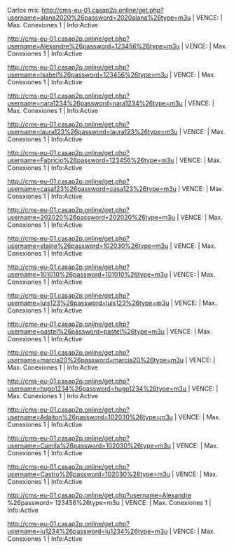 Carlos mix:
http://cms-eu-01.casap2p.online/get.php?username=alana2020%26password=2020alana%26type=m3u | VENCE: <Vence> | Max. Conexiones 1 | Info:Active 

http://cms-eu-01.casap2p.online/get.php?username=Alexandre%26password=123456%26type=m3u | VENCE: <Vence> | Max. Conexiones 1 | Info:Active 

http://cms-eu-01.casap2p.online/get.php?username=Isabel%26password=123456%26type=m3u | VENCE: <Vence> | Max. Conexiones 1 | Info:Active 

http://cms-eu-01.casap2p.online/get.php?username=nara1234%26password=nara1234%26type=m3u | VENCE: <Vence> | Max. Conexiones 1 | Info:Active 

http://cms-eu-01.casap2p.online/get.php?username=laura123%26password=laura123%26type=m3u | VENCE: <Vence> | Max. Conexiones 1 | Info:Active 

http://cms-eu-01.casap2p.online/get.php?username=Fabricio%26password=123456%26type=m3u | VENCE: <Vence> | Max. Conexiones 1 | Info:Active 

http://cms-eu-01.casap2p.online/get.php?username=casa123%26password=casa123%26type=m3u | VENCE: <Vence> | Max. Conexiones 1 | Info:Active 

http://cms-eu-01.casap2p.online/get.php?username=202020%26password=202020%26type=m3u | VENCE: <Vence> | Max. Conexiones 1 | Info:Active 

http://cms-eu-01.casap2p.online/get.php?username=elaine%26password=102030%26type=m3u | VENCE: <Vence> | Max. Conexiones 1 | Info:Active 

http://cms-eu-01.casap2p.online/get.php?username=101010%26password=101010%26type=m3u | VENCE: <Vence> | Max. Conexiones 1 | Info:Active 

http://cms-eu-01.casap2p.online/get.php?username=luis123%26password=luis123%26type=m3u | VENCE: <Vence> | Max. Conexiones 1 | Info:Active 

http://cms-eu-01.casap2p.online/get.php?username=pastel%26password=pastel%26type=m3u | VENCE: <Vence> | Max. Conexiones 1 | Info:Active 

http://cms-eu-01.casap2p.online/get.php?username=marcia20%26password=marcia20%26type=m3u | VENCE: <Vence> | Max. Conexiones 1 | Info:Active 

http://cms-eu-01.casap2p.online/get.php?username=hugo1234%26password=hugo1234%26type=m3u | VENCE: <Vence> | Max. Conexiones 1 | Info:Active 

http://cms-eu-01.casap2p.online/get.php?username=Adaiton%26password=102030%26type=m3u | VENCE: <Vence> | Max. Conexiones 1 | Info:Active 

http://cms-eu-01.casap2p.online/get.php?username=Camila%26password=102030%26type=m3u | VENCE: <Vence> | Max. Conexiones 1 | Info:Active 

http://cms-eu-01.casap2p.online/get.php?username=Castro%26password=102030%26type=m3u | VENCE: <Vence> | Max. Conexiones 1 | Info:Active 

http://cms-eu-01.casap2p.online/get.php?username=Alexandre %26password= 123456%26type=m3u | VENCE: <Vence> | Max. Conexiones 1 | Info:Active 

http://cms-eu-01.casap2p.online/get.php?username=lu1234%26password=lu1234%26type=m3u | VENCE: <Vence> | Max. Conexiones 1 | Info:Active
